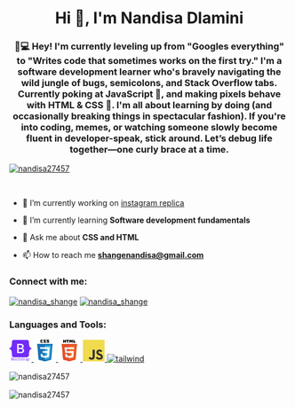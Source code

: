 <h1 align="center">Hi 👋, I'm Nandisa Dlamini</h1>
<h3 align="center">🧠💻 Hey! I'm currently leveling up from "Googles everything" to "Writes code that sometimes works on the first try." I'm a software development learner who's bravely navigating the wild jungle of bugs, semicolons, and Stack Overflow tabs. Currently poking at JavaScript 🔮, and making pixels behave with HTML & CSS 🎨. I'm all about learning by doing (and occasionally breaking things in spectacular fashion). If you're into coding, memes, or watching someone slowly become fluent in developer-speak, stick around. Let’s debug life together—one curly brace at a time.</h3>

<p align="left"> <a href="https://github.com/ryo-ma/github-profile-trophy"><img src="https://github-profile-trophy.vercel.app/?username=nandisa27457" alt="nandisa27457" /></a> </p>

<p align="left"> <a href="https://twitter.com/" target="blank"><img src="https://img.shields.io/twitter/follow/?logo=twitter&style=for-the-badge" alt="" /></a> </p>

- 🔭 I’m currently working on [instagram replica](https://github.com/Nandisa27457/Module_06_NANDLA2549_fto2505_Group_B_Nandisa_Dlamini_SDF03.git)

- 🌱 I’m currently learning **Software development fundamentals**

- 💬 Ask me about **CSS and HTML**

- 📫 How to reach me **shangenandisa@gmail.com**

<h3 align="left">Connect with me:</h3>
<p align="left">
<a href="https://fb.com/nandisa_shange" target="blank"><img align="center" src="https://raw.githubusercontent.com/rahuldkjain/github-profile-readme-generator/master/src/images/icons/Social/facebook.svg" alt="nandisa_shange" height="30" width="40" /></a>
<a href="https://instagram.com/nandisa_shange" target="blank"><img align="center" src="https://raw.githubusercontent.com/rahuldkjain/github-profile-readme-generator/master/src/images/icons/Social/instagram.svg" alt="nandisa_shange" height="30" width="40" /></a>
</p>

<h3 align="left">Languages and Tools:</h3>
<p align="left"> <a href="https://getbootstrap.com" target="_blank" rel="noreferrer"> <img src="https://raw.githubusercontent.com/devicons/devicon/master/icons/bootstrap/bootstrap-plain-wordmark.svg" alt="bootstrap" width="40" height="40"/> </a> <a href="https://www.w3schools.com/css/" target="_blank" rel="noreferrer"> <img src="https://raw.githubusercontent.com/devicons/devicon/master/icons/css3/css3-original-wordmark.svg" alt="css3" width="40" height="40"/> </a> <a href="https://www.w3.org/html/" target="_blank" rel="noreferrer"> <img src="https://raw.githubusercontent.com/devicons/devicon/master/icons/html5/html5-original-wordmark.svg" alt="html5" width="40" height="40"/> </a> <a href="https://developer.mozilla.org/en-US/docs/Web/JavaScript" target="_blank" rel="noreferrer"> <img src="https://raw.githubusercontent.com/devicons/devicon/master/icons/javascript/javascript-original.svg" alt="javascript" width="40" height="40"/> </a> <a href="https://tailwindcss.com/" target="_blank" rel="noreferrer"> <img src="https://www.vectorlogo.zone/logos/tailwindcss/tailwindcss-icon.svg" alt="tailwind" width="40" height="40"/> </a> </p>

<p><img align="center" src="https://github-readme-stats.vercel.app/api/top-langs?username=nandisa27457&show_icons=true&locale=en&layout=compact" alt="nandisa27457" /></p>

<p><img align="center" src="https://github-readme-streak-stats.herokuapp.com/?user=nandisa27457&" alt="nandisa27457" /></p>
